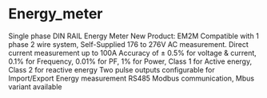 # Energy_meter
Single phase DIN RAIL Energy Meter New
Product: EM2M
Compatible with 1 phase 2 wire system, Self-Supplied
176 to 276V AC measurement.
Direct current measurement up to 100A
Accuracy of ± 0.5% for voltage & current, 0.1% for Frequency, 0.01% for PF, 1% for Power, Class 1 for Active energy, Class 2 for reactive energy
Two pulse outputs configurable for Import/Export Energy measurement
RS485 Modbus communication, Mbus variant available
